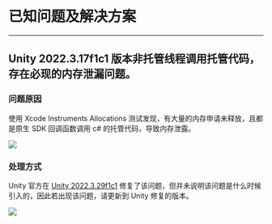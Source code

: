 # 已知问题及解决方案

- - -

## Unity 2022.3.17f1c1 版本非托管线程调用托管代码，存在必现的内存泄漏问题。

### 问题原因
使用 Xcode Instruments Allocations 测试发现，有大量的内存申请未释放，且都是原生 SDK 回调函数调用 c# 的托管代码，导致内存泄露。

<Frame width="512" height="auto" caption=""><img src="https://doc-media.zego.im/sdk-doc/Pics/Express/known_issues_and_solutions_u3d1.jpeg" /></Frame>

### 处理方式

Unity 官方在 [Unity 2022.3.29f1c1](https://unity.com/cn/releases/editor/whats-new/2022.3.29) 修复了该问题，但并未说明该问题是什么时候引入的，因此若出现该问题，请更新到 Unity 修复的版本。
<Frame width="512" height="auto" caption=""><img src="https://doc-media.zego.im/sdk-doc/Pics/Express/known_issues_and_solutions_u3d2.jpeg" /></Frame>
